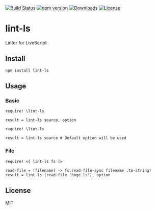 [![Build Status](https://travis-ci.org/AyaMorisawa/lint-ls.svg?branch=master)](https://travis-ci.org/AyaMorisawa/lint-ls)
[![npm version](https://img.shields.io/npm/v/lint-ls.svg)](https://www.npmjs.com/package/lint-ls)
[![Downloads](http://img.shields.io/npm/dm/lint-ls.svg)](https://npmjs.org/package/lint-ls)
[![License](https://img.shields.io/npm/l/lint-ls.svg)](LICENSE)

# lint-ls
Linter for LiveScript

## Install
`npm install lint-ls`

## Usage
### Basic
```ls
require! \lint-ls

result = lint-ls source, option
```

```ls
require! \lint-ls

result = lint-ls source # Default option will be used
```

### File
```ls
require! <[ lint-ls fs ]>

read-file = (filename) -> fs.read-file-sync filename .to-string!
result = lint-ls (read-file 'hoge.ls'), option
```

## License
MIT
